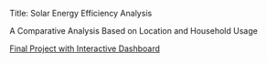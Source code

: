 Title: Solar Energy Efficiency Analysis

A Comparative Analysis Based on Location and Household Usage

[Final Project with Interactive Dashboard](https://lookerstudio.google.com/embed/reporting/2e894b26-81b8-4b02-a465-8f43ff0a2042/page/p_qmbqvf1omd)
